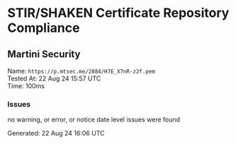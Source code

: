 # STIR/SHAKEN Certificate Repository Compliance

## Martini Security

Name: `https://p.mtsec.me/2884/H7E_X7nR-z2f.pem`\
Tested At: 22 Aug 24 15:57 UTC\
Time: 100ms

### Issues

no warning, or error, or notice date level issues were found

Generated: 22 Aug 24 16:06 UTC